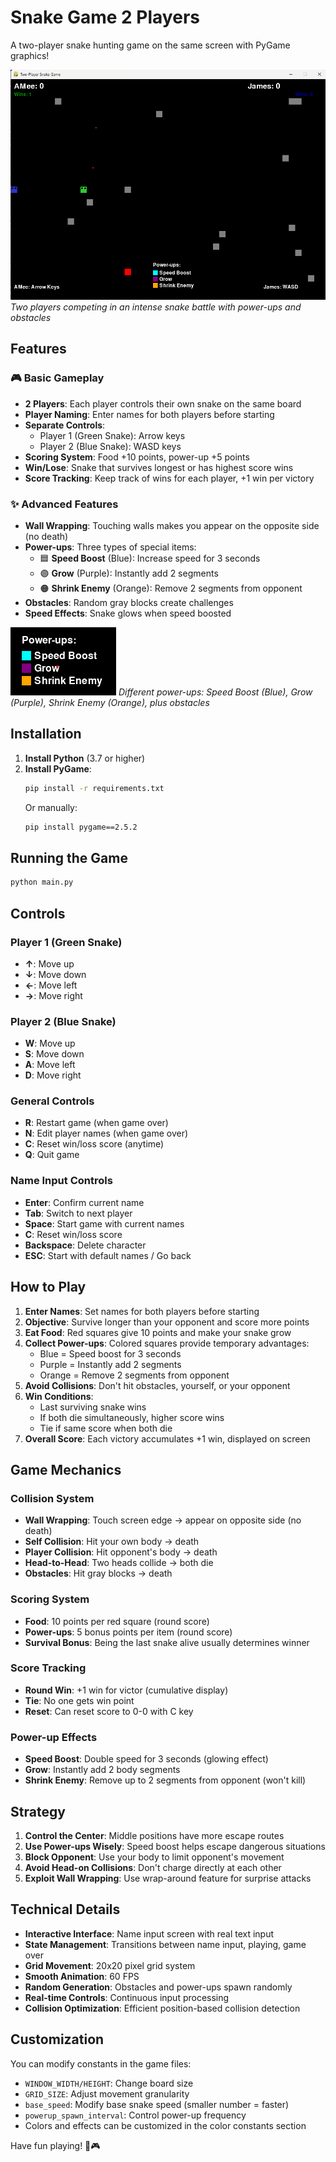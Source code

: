 # Snake Game 2 Players

A two-player snake hunting game on the same screen with PyGame graphics!

![Game Screenshot](images/gameplay.png)
_Two players competing in an intense snake battle with power-ups and obstacles_

## Features

### 🎮 Basic Gameplay

- **2 Players**: Each player controls their own snake on the same board
- **Player Naming**: Enter names for both players before starting
- **Separate Controls**:
  - Player 1 (Green Snake): Arrow keys
  - Player 2 (Blue Snake): WASD keys
- **Scoring System**: Food +10 points, power-up +5 points
- **Win/Lose**: Snake that survives longest or has highest score wins
- **Score Tracking**: Keep track of wins for each player, +1 win per victory

### ✨ Advanced Features

- **Wall Wrapping**: Touching walls makes you appear on the opposite side (no death)
- **Power-ups**: Three types of special items:
  - 🟦 **Speed Boost** (Blue): Increase speed for 3 seconds
  - 🟣 **Grow** (Purple): Instantly add 2 segments
  - 🟠 **Shrink Enemy** (Orange): Remove 2 segments from opponent
- **Obstacles**: Random gray blocks create challenges
- **Speed Effects**: Snake glows when speed boosted

![Power-ups and Features](images/features.png)
_Different power-ups: Speed Boost (Blue), Grow (Purple), Shrink Enemy (Orange), plus obstacles_

## Installation

1. **Install Python** (3.7 or higher)
2. **Install PyGame**:
   ```bash
   pip install -r requirements.txt
   ```
   Or manually:
   ```bash
   pip install pygame==2.5.2
   ```

## Running the Game

```bash
python main.py
```

## Controls

### Player 1 (Green Snake)

- **↑**: Move up
- **↓**: Move down
- **←**: Move left
- **→**: Move right

### Player 2 (Blue Snake)

- **W**: Move up
- **S**: Move down
- **A**: Move left
- **D**: Move right

### General Controls

- **R**: Restart game (when game over)
- **N**: Edit player names (when game over)
- **C**: Reset win/loss score (anytime)
- **Q**: Quit game

### Name Input Controls

- **Enter**: Confirm current name
- **Tab**: Switch to next player
- **Space**: Start game with current names
- **C**: Reset win/loss score
- **Backspace**: Delete character
- **ESC**: Start with default names / Go back

## How to Play

1. **Enter Names**: Set names for both players before starting
2. **Objective**: Survive longer than your opponent and score more points
3. **Eat Food**: Red squares give 10 points and make your snake grow
4. **Collect Power-ups**: Colored squares provide temporary advantages:
   - Blue = Speed boost for 3 seconds
   - Purple = Instantly add 2 segments
   - Orange = Remove 2 segments from opponent
5. **Avoid Collisions**: Don't hit obstacles, yourself, or your opponent
6. **Win Conditions**:
   - Last surviving snake wins
   - If both die simultaneously, higher score wins
   - Tie if same score when both die
7. **Overall Score**: Each victory accumulates +1 win, displayed on screen

## Game Mechanics

### Collision System

- **Wall Wrapping**: Touch screen edge → appear on opposite side (no death)
- **Self Collision**: Hit your own body → death
- **Player Collision**: Hit opponent's body → death
- **Head-to-Head**: Two heads collide → both die
- **Obstacles**: Hit gray blocks → death

### Scoring System

- **Food**: 10 points per red square (round score)
- **Power-ups**: 5 bonus points per item (round score)
- **Survival Bonus**: Being the last snake alive usually determines winner

### Score Tracking

- **Round Win**: +1 win for victor (cumulative display)
- **Tie**: No one gets win point
- **Reset**: Can reset score to 0-0 with C key

### Power-up Effects

- **Speed Boost**: Double speed for 3 seconds (glowing effect)
- **Grow**: Instantly add 2 body segments
- **Shrink Enemy**: Remove up to 2 segments from opponent (won't kill)

## Strategy

1. **Control the Center**: Middle positions have more escape routes
2. **Use Power-ups Wisely**: Speed boost helps escape dangerous situations
3. **Block Opponent**: Use your body to limit opponent's movement
4. **Avoid Head-on Collisions**: Don't charge directly at each other
5. **Exploit Wall Wrapping**: Use wrap-around feature for surprise attacks

## Technical Details

- **Interactive Interface**: Name input screen with real text input
- **State Management**: Transitions between name input, playing, game over
- **Grid Movement**: 20x20 pixel grid system
- **Smooth Animation**: 60 FPS
- **Random Generation**: Obstacles and power-ups spawn randomly
- **Real-time Controls**: Continuous input processing
- **Collision Optimization**: Efficient position-based collision detection

## Customization

You can modify constants in the game files:

- `WINDOW_WIDTH/HEIGHT`: Change board size
- `GRID_SIZE`: Adjust movement granularity
- `base_speed`: Modify base snake speed (smaller number = faster)
- `powerup_spawn_interval`: Control power-up frequency
- Colors and effects can be customized in the color constants section

Have fun playing! 🐍🎮

